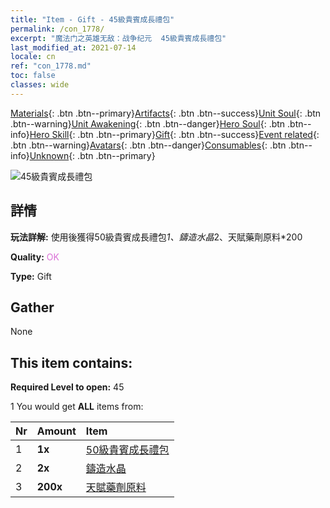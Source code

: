 ```yaml
---
title: "Item - Gift - 45級貴賓成長禮包"
permalink: /con_1778/
excerpt: "魔法门之英雄无敌：战争纪元  45級貴賓成長禮包"
last_modified_at: 2021-07-14
locale: cn
ref: "con_1778.md"
toc: false
classes: wide
---
```

 [Materials](/ItemsCN/){: .btn .btn--primary}[Artifacts](/ItemsCN/Artifacts/){: .btn .btn--success}[Unit Soul](/ItemsCN/UnitSoul/){: .btn .btn--warning}[Unit Awakening](/ItemsCN/UnitAwakening/){: .btn .btn--danger}[Hero Soul](/ItemsCN/HeroSoul/){: .btn .btn--info}[Hero Skill](/ItemsCN/HeroSkill/){: .btn .btn--primary}[Gift](/ItemsCN/Gift/){: .btn .btn--success}[Event related](/ItemsCN/Events/){: .btn .btn--warning}[Avatars](/ItemsCN/Avatars/){: .btn .btn--danger}[Consumables](/ItemsCN/Consumables/){: .btn .btn--info}[Unknown](/ItemsCN/Unknown/){: .btn .btn--primary}

 ![45級貴賓成長禮包](/images/t/i_907220.png)

## 詳情
 **玩法詳解:** 使用後獲得50級貴賓成長禮包*1、鑄造水晶*2、天賦藥劑原料*200

 **Quality:** <span style="color: #DA70D6">OK</span>

 **Type:** Gift

## Gather

  None

## This item contains:

 **Required Level to open:** 45

 1 You would get **ALL** items  from:

  | Nr | Amount |     Item    |
  |:---|:-------|:------------|
  | 1 |  **1x** | [50級貴賓成長禮包](/cn/Items/con_1779/) |  | 
  | 2 |  **2x** | [鑄造水晶](/cn/Items/art_189/) |  | 
  | 3 |  **200x** | [天賦藥劑原料](/cn/Items/con_1120/) |  | 
